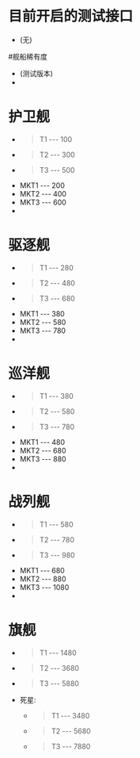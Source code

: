 # 目前开启的测试接口
 * (无)


#舰船稀有度
 * (测试版本)
 * 

# 护卫舰
 * >T1 ---  100
 * >T2 ---  300
 * >T3 ---  500
 * MKT1 ---  200
 * MKT2  ---  400
 * MKT3  ---  600
 * 

# 驱逐舰
 * >T1 ---  280
 * >T2 ---  480
 * >T3 ---  680
 * MKT1 ---  380
 * MKT2  ---  580
 * MKT3  ---  780
 * 

# 巡洋舰
 * >T1 ---  380
 * >T2 ---  580
 * >T3 ---  780
 * MKT1 ---  480
 * MKT2  ---  680
 * MKT3  ---  880
 * 
 
# 战列舰
 * >T1 ---  580
 * >T2 ---  780
 * >T3 ---  980
 * MKT1 ---  680
 * MKT2  ---  880
 * MKT3  ---  1080
 * 
 
# 旗舰
 * >T1 ---  1480
 * >T2 ---  3680
 * >T3 ---  5880
 * 死星: 
    * >T1 ---  3480
    * >T2 ---  5680
    * >T3 ---  7880